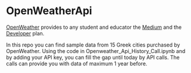 # OpenWeatherApi

[OpenWeather](https://home.openweathermap.org/) provides to any student and educator the [Medium](https://openweathermap.org/price) and the [Developer](https://openweathermap.org/price) plan.

In this repo you can find sample data from 15 Greek cities purchased by OpenWeather. Using the code in Openweather_Api_History_Call.ipynb and by adding your API key, you can fill the gap until today by API calls. The calls can provide you with data of maximum 1 year before.
